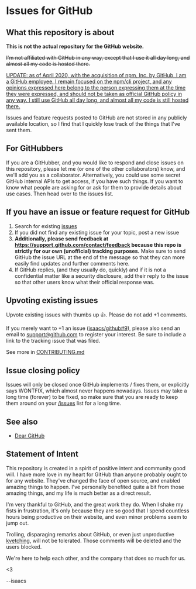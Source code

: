# Issues for GitHub

## What this repository is about

**This is not the actual repository for the GitHub website.**

<del>I'm not affiliated with GitHub in any way, except that I use it all
day long, and almost all my code is hosted there.</del>

<ins>UPDATE: as of April 2020, with [the acquisition of npm, Inc. by
GitHub](https://blog.npmjs.org/post/612764866888007680/next-phase-montage),
I am a GitHub employee.  I remain focused on the
[npm/cli](https://github.com/npm/cli) project, and any opinions expressed
here belong to the person expressing them at the time they were expressed,
and should not be taken as official GitHub policy in any way.  I still use
GitHub all day long, and almost all my code is still hosted there.</ins>

Issues and feature requests posted to GitHub are not stored in any
publicly available location, so I find that I quickly lose track of
the things that I've sent them.

## For GitHubbers

If you are a GitHubber, and you would like to respond and close issues
on this repository, please let me (or one of the other collaborators)
know, and we'll add you as a collaborator. Alternatively, you could use some secret
GitHub internal APIs to get access, if you have such things. If you
want to know what people are asking for or ask for them to provide
details about use cases. Then head over to the issues list.

## If you have an issue or feature request for GitHub

1. Search for existing [issues](https://github.com/isaacs/github/issues)
2. If you did not find any existing issue for your topic, post a new issue 
3. **Additionally, please send feedback at https://support.github.com/contact/feedback because this repo is strictly for our own (unofficial) tracking purposes.** 
   Make sure to send GitHub the issue URL at the end of the message so that they can
   more easily find updates and further comments here.
4. If GitHub replies, (and they usually do, quickly) and if it is not a confidential matter
   like a security disclosure, add their reply to the issue so that other
   users know what their official response was.

## Upvoting existing issues

Upvote existing issues with thumbs up :thumbsup:. Please do not add +1 comments.

If you merely want to +1 an issue
([isaacs/github#9](https://github.com/isaacs/github/issues/9)), please also send
an email to support@github.com to register your interest. Be sure to
include a link to the tracking issue that was filed.

See more in [CONTRIBUTING.md](https://github.com/isaacs/github/blob/master/CONTRIBUTING.md)

## Issue closing policy

Issues will only be closed once GitHub implements / fixes them,
or explicitly says WONTFIX, which almost never happens nowadays.
Issues may take a long time (forever) to be fixed, so make sure that
you are ready to keep them around on your [/issues](https://github.com/issues)
list for a long time.

## See also

- [Dear GitHub](https://github.com/dear-github/dear-github)

## Statement of Intent

This repository is created in a spirit of positive intent and
community good will.  I have more love in my heart for GitHub than
anyone probably ought to for any website.  They've changed the face of
open source, and enabled amazing things to happen.  I've personally
benefited quite a bit from those amazing things, and my life is much
better as a direct result.

I'm very thankful to GitHub, and the great work they do.  When I shake
my fists in frustration, it's only because they are so good that I
spend countless hours being productive on their website, and even
minor problems seem to jump out.

Trolling, disparaging remarks about GitHub, or even just unproductive
[kvetching](http://dictionary.reference.com/browse/kvetching), will not be tolerated.  Those comments will be deleted and
the users blocked.

We're here to help each other, and the company that does so much for
us.

<3

--isaacs
